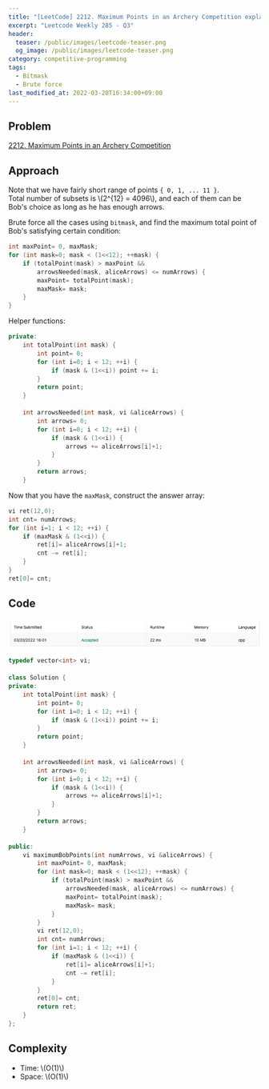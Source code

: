```yaml
---
title: "[LeetCode] 2212. Maximum Points in an Archery Competition explained"
excerpt: "Leetcode Weekly 285 - Q3"
header:
  teaser: /public/images/leetcode-teaser.png
  og_image: /public/images/leetcode-teaser.png
category: competitive-programming
tags:
  - Bitmask
  - Brute force
last_modified_at: 2022-03-20T16:34:00+09:00
---
```


## Problem

[2212. Maximum Points in an Archery Competition](https://leetcode.com/problems/maximum-points-in-an-archery-competition/")

## Approach

Note that we have fairly short range of points `{ 0, 1, ... 11 }`.  
Total number of subsets is \\(2^{12} = 4096\\), and each of them can be Bob's choice as long as he has enough arrows.

Brute force all the cases using `bitmask`, and find the maximum total point of Bob's satisfying certain condition:

```cpp
int maxPoint= 0, maxMask;
for (int mask=0; mask < (1<<12); ++mask) {
    if (totalPoint(mask) > maxPoint &&
        arrowsNeeded(mask, aliceArrows) <= numArrows) {
        maxPoint= totalPoint(mask);
        maxMask= mask;
    }
}
```

Helper functions:

```cpp
private:
    int totalPoint(int mask) {
        int point= 0;
        for (int i=0; i < 12; ++i) {
            if (mask & (1<<i)) point += i;
        }
        return point;
    }

    int arrowsNeeded(int mask, vi &aliceArrows) {
        int arrows= 0;
        for (int i=0; i < 12; ++i) {
            if (mask & (1<<i)) {
                arrows += aliceArrows[i]+1;
            }
        }
        return arrows;
    }
```

Now that you have the `maxMask`, construct the answer array:

```cpp
vi ret(12,0);
int cnt= numArrows;
for (int i=1; i < 12; ++i) {
    if (maxMask & (1<<i)) {
        ret[i]= aliceArrows[i]+1;
        cnt -= ret[i];
    }
}
ret[0]= cnt;
```

## Code

<img src="/public/images/leetcode-2212-result.png"/>

```cpp
typedef vector<int> vi;

class Solution {
private:
    int totalPoint(int mask) {
        int point= 0;
        for (int i=0; i < 12; ++i) {
            if (mask & (1<<i)) point += i;
        }
        return point;
    }

    int arrowsNeeded(int mask, vi &aliceArrows) {
        int arrows= 0;
        for (int i=0; i < 12; ++i) {
            if (mask & (1<<i)) {
                arrows += aliceArrows[i]+1;
            }
        }
        return arrows;
    }

public:
    vi maximumBobPoints(int numArrows, vi &aliceArrows) {
        int maxPoint= 0, maxMask;
        for (int mask=0; mask < (1<<12); ++mask) {
            if (totalPoint(mask) > maxPoint &&
                arrowsNeeded(mask, aliceArrows) <= numArrows) {
                maxPoint= totalPoint(mask);
                maxMask= mask;
            }
        }
        vi ret(12,0);
        int cnt= numArrows;
        for (int i=1; i < 12; ++i) {
            if (maxMask & (1<<i)) {
                ret[i]= aliceArrows[i]+1;
                cnt -= ret[i];
            }
        }
        ret[0]= cnt;
        return ret;
    }
};
```

## Complexity

- Time: \\(O(1)\\)
- Space: \\(O(1)\\)
